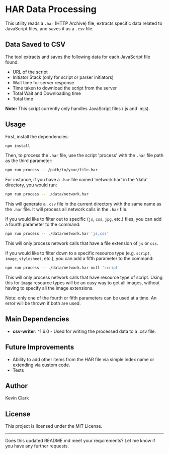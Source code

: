 # HAR Data Processing

This utility reads a `.har` (HTTP Archive) file, extracts specific data related to JavaScript files, and saves it as a `.csv` file. 

## Data Saved to CSV

The tool extracts and saves the following data for each JavaScript file found:

- URL of the script
- Initiator Stack (only for script or parser initiators)
- Wait time for server response
- Time taken to download the script from the server
- Total Wait and Downloading time
- Total time

**Note:** This script currently only handles JavaScript files (.js and .mjs).

## Usage

First, install the dependencies:

```bash
npm install
```

Then, to process the `.har` file, use the script 'process' with the `.har` file path as the third parameter:

```bash
npm run process -- /path/to/your/file.har
```

For instance, if you have a `.har` file named 'network.har' in the 'data' directory, you would run:

```bash
npm run process -- ./data/network.har
```

This will generate a `.csv` file in the current directory with the same name as the `.har` file. It will process all network calls in the `.har` file.

If you would like to filter out to specific (`js`, `css`, `jpg`, etc.) files, you can add a fourth parameter to the command:

```bash
npm run process -- ./data/network.har 'js,css'
```
This will only process network calls that have a file extension of `js` or `css`.

If you would like to filter down to a specific resource type (e.g. `script`, `image`, `stylesheet`, etc.), you can add a fifth parameter to the command:

```bash
npm run process -- ./data/network.har null 'script'
```
This will only process network calls that have resource type of script.  Using this for `image` resource types will be an easy way to get all images, without having to specify all the image extensions.

Note: only one of the fourth or fifth parameters can be used at a time. An error will be thrown if both are used.



## Main Dependencies

* **csv-writer**: ^1.6.0 - Used for writing the processed data to a .csv file.

## Future Improvements
- Ability to add other items from the HAR file via simple index name or extending via custom code.
- Tests

## Author 

Kevin Clark

## License
This project is licensed under the MIT License.

---

Does this updated README.md meet your requirements? Let me know if you have any further requests.